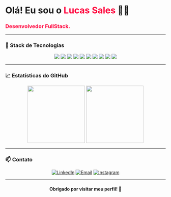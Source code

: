 <h1 align="">Olá! Eu sou o <span style="color:#ff003c">Lucas Sales</span> 👨‍💻</h1>
<h3 align="" style="color:#ff003c">Desenvolvedor FullStack.</h3>

---

### 🧰 Stack de Tecnologias

<div align="center">

<img src="https://img.shields.io/badge/PHP-777BB4?style=for-the-badge&logo=php&logoColor=white" />
<img src="https://img.shields.io/badge/Laravel-FF2D20?style=for-the-badge&logo=laravel&logoColor=white" />
<img src="https://img.shields.io/badge/JavaScript-F7DF1E?style=for-the-badge&logo=javascript&logoColor=black" />
<img src="https://img.shields.io/badge/React-20232A?style=for-the-badge&logo=react&logoColor=61DAFB" />
<img src="https://img.shields.io/badge/Tailwind-0EA5E9?style=for-the-badge&logo=tailwind-css&logoColor=white" />
<img src="https://img.shields.io/badge/MySQL-005C84?style=for-the-badge&logo=mysql&logoColor=white" />
<img src="https://img.shields.io/badge/Docker-2496ED?style=for-the-badge&logo=docker&logoColor=white" />
<img src="https://img.shields.io/badge/HTML-E34F26?style=for-the-badge&logo=html5&logoColor=white" />
<img src="https://img.shields.io/badge/CSS-1572B6?style=for-the-badge&logo=css3&logoColor=white" />
<img src="https://img.shields.io/badge/Figma-F24E1E?style=for-the-badge&logo=figma&logoColor=white" />

</div>

---

### 📈 Estatísticas do GitHub

<div align="center">
  <img height="180em" src="https://github-readme-stats.vercel.app/api?username=LucasSales404&show_icons=true&theme=radical&icon_color=ff003c&title_color=ff003c" />
  <img height="180em" src="https://github-readme-stats.vercel.app/api/top-langs/?username=LucasSales404&layout=compact&theme=radical&title_color=ff003c" />
</div>

---

### 📫 Contato

<div align="center">

[![LinkedIn](https://img.shields.io/badge/-LinkedIn-blue?style=for-the-badge&logo=linkedin&logoColor=white)](https://linkedin.com/in/lucasrscarvalho/)
[![Email](https://img.shields.io/badge/-Gmail-ff003c?style=for-the-badge&logo=gmail&logoColor=white)](lucasrscarvalho525@gmail.com)
[![Instagram](https://img.shields.io/badge/-Instagram-orange?style=for-the-badge&logo=instagram&logoColor=white)](https://instagram.com/lucasdev7_)
</div>

---

<h4 align="center">Obrigado por visitar meu perfil! 🚀</h4>
